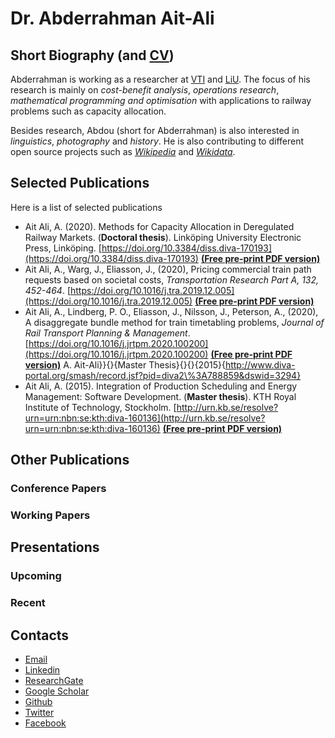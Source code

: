 # Dr. Abderrahman Ait-Ali

## Short Biography (and [CV](https://github.com/abdeaitali/abdeaitali.github.io/blob/master/files/cv.pdf))
Abderrahman is working as a researcher at [VTI](https://www.vti.se/en/employees/abderrahman-ait-ali) and [LiU](https://liu.se/en/employee/abdai17). The focus of his research is mainly on *cost-benefit analysis*, *operations research*, *mathematical programming and optimisation* with applications to railway problems such as capacity allocation. 

Besides research, Abdou (short for Abderrahman) is also interested in *linguistics*, *photography* and *history*. He is also contributing to different open source projects such as *[Wikipedia](https://w.wiki/phA)* and *[Wikidata](https://www.wikidata.org/wiki/Q60311822)*.

## Selected Publications
Here is a list of selected publications
* Ait Ali, A. (2020). Methods for Capacity Allocation in Deregulated Railway Markets. (**Doctoral thesis**). Linköping University Electronic Press, Linköping. [https://doi.org/10.3384/diss.diva-170193](https://doi.org/10.3384/diss.diva-170193) **[(Free pre-print PDF version)](https://github.com/abdeaitali/abdeaitali.github.io/blob/master/files/phdthesis.pdf)**
* Ait Ali, A., Warg, J., Eliasson, J., (2020), Pricing commercial train path requests based on societal costs, *Transportation Research Part A, 132, 452-464*. [https://doi.org/10.1016/j.tra.2019.12.005](https://doi.org/10.1016/j.tra.2019.12.005) **[(Free pre-print PDF version)](https://github.com/abdeaitali/abdeaitali.github.io/blob/master/files/TP1.pdf)**
* Ait Ali, A., Lindberg, P. O., Eliasson, J., Nilsson, J., Peterson, A., (2020), A disaggregate bundle method for train timetabling problems, *Journal of Rail Transport Planning & Management*. [https://doi.org/10.1016/j.jrtpm.2020.100200](https://doi.org/10.1016/j.jrtpm.2020.100200) **[(Free pre-print PDF version)](https://github.com/abdeaitali/abdeaitali.github.io/blob/master/files/BM.pdf)**
A. Ait-Ali}}{}{Master Thesis}{}{}{2015}{http://www.diva-portal.org/smash/record.jsf?pid=diva2\%3A788859&dswid=3294}
* Ait Ali, A. (2015). Integration of Production Scheduling and Energy Management: Software Development. (**Master thesis**). KTH Royal Institute of Technology, Stockholm. [http://urn.kb.se/resolve?urn=urn:nbn:se:kth:diva-160136](http://urn.kb.se/resolve?urn=urn:nbn:se:kth:diva-160136) **[(Free pre-print PDF version)](https://github.com/abdeaitali/abdeaitali.github.io/blob/master/files/mathesis.pdf)**
## Other Publications
### Conference Papers

### Working Papers


## Presentations
### Upcoming

### Recent 


## Contacts
* [Email](mailto:abde.aitali@live.com) 
* [Linkedin](https://www.linkedin.com/in/abdeaitali/)
* [ResearchGate](https://www.researchgate.net/profile/Abderrahman_Ait-Ali)
* [Google Scholar](https://scholar.google.com/citations?user=3t1aBqYAAAAJ&hl=en&authuser=1)
* [Github](https://github.com/abdeaitali)
* [Twitter](https://twitter.com/AbdeAitali)
* [Facebook](https://www.facebook.com/abde7aitali/)
